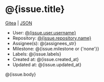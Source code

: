 # @{issue.title}

[Gitea](@{issue.html_url}) | [JSON](@{issue.url})

- User: [@{issue.user.username}](@{issue.user.avatar_url})
- Repository: [@{issue.repository.name}](@{issue.user.avatar_url})
- Assignee(s): @{assignees_str}
- Milestone: @{issue.milestone or {'none'}}
- Labels: @{issue.labels}
- Created at: @{issue.created_at}
- Updated at: @{issue.updated_at}

@{issue.body}